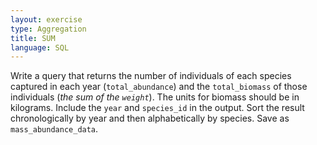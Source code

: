 ```yaml
---
layout: exercise
type: Aggregation
title: SUM
language: SQL
---
```


Write a query that returns the number of individuals of each species
captured in each year (`total_abundance`) and the `total_biomass` of those 
individuals (*the sum of the `weight`*). The units for biomass should be in 
kilograms. Include the `year` and `species_id` in the output. Sort the result
chronologically by year and then alphabetically by species. Save as
`mass_abundance_data`.
